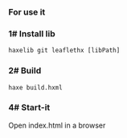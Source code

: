 ### For use it
### 1# Install lib
```
haxelib git leaflethx [libPath]
```
### 2# Build
```
haxe build.hxml
```
### 4# Start-it
Open index.html in a browser